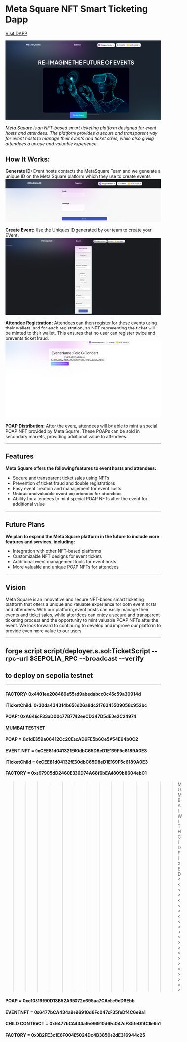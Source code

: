 # Meta Square NFT Smart Ticketing Dapp

[Visit DAPP](https://meta-square.vercel.app/)

![MetaSquare](metaSquare.png)

_Meta Square is an NFT-based smart ticketing platform designed for event hosts and attendees. The platform provides a secure and transparent way for event hosts to manage their events and ticket sales, while also giving attendees a unique and valuable experience._

## How It Works:

**Generate ID:** Event hosts contacts the MetaSquare Team and we generate a unique ID on the Meta Square platform which they use to create events.
![MetaSquare](id.png)

**Create Event:** Use the Uniques ID generated by our team to create your EVent.
![MetaSquare](evnt.png)

**Attendee Registration:** Attendees can then register for these events using their wallets, and for each registration, an NFT representing the ticket will be minted to their wallet. This ensures that no user can register twice and prevents ticket fraud.
![MetaSquare](reg.png)

**POAP Distribution:** After the event, attendees will be able to mint a special POAP NFT provided by Meta Square. These POAPs can be sold in secondary markets, providing additional value to attendees.

---

## Features

**Meta Square offers the following features to event hosts and attendees:**

- Secure and transparent ticket sales using NFTs
- Prevention of ticket fraud and double registrations
- Easy event creation and management for event hosts
- Unique and valuable event experiences for attendees
- Ability for attendees to mint special POAP NFTs after the event for additional value

---

## Future Plans

**We plan to expand the Meta Square platform in the future to include more features and services, including:**

- Integration with other NFT-based platforms
- Customizable NFT designs for event tickets
- Additional event management tools for event hosts
- More valuable and unique POAP NFTs for attendees

---

## Vision

Meta Square is an innovative and secure NFT-based smart ticketing platform that offers a unique and valuable experience for both event hosts and attendees. With our platform, event hosts can easily manage their events and ticket sales, while attendees can enjoy a secure and transparent ticketing process and the opportunity to mint valuable POAP NFTs after the event. We look forward to continuing to develop and improve our platform to provide even more value to our users.

---

## forge script script/deployer.s.sol:TicketScript --rpc-url $SEPOLIA_RPC --broadcast --verify

## to deploy on sepolia testnet

---

#### FACTORY: 0x4401ee208489e55ad9abedabcc0c45c59a30914d

#### iTicketChild: 0x30da434314b656d26a8dc2f76345509058c952bc

#### POAP: 0xA646cF33aD00c77B7742eeCD347D5dEDe2C24974

#### MUMBAI TESTNET

#### POAP = 0x1dEB59a06412Cc2CEacAD6FE5b6Ce5A54E64b0C2

#### EVENT NFT = 0xCEE81d04132fE60dbC65D8eD1E169F5c6189A0E3

#### iTicketChild = 0xCEE81d04132fE60dbC65D8eD1E169F5c6189A0E3

#### FACTORY = 0xe97905dD2460E336D74A68f6bEAd809b8604ebC1

> > > > > > > > > > > > > > MUMBAI WITH CID FIXED <<<<<<<<<<<>>>>>>>>>>>

#### POAP = 0xc10819f90D13B52A95072c695aa7CAcbe9cD6Ebb

#### EVENTNFT = 0x6477bCA434a9e96910d6Fc047cF35feDf4C6e9a1

#### CHILD CONTRACT = 0x6477bCA434a9e96910d6Fc047cF35feDf4C6e9a1

#### FACTORY = 0x0B2FE3c1E6F004E5024Dc4B3850e2dE316944c25

